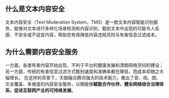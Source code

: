 ## 什么是文本内容安全
文本内容安全（Text Moderation System，TMS）是一款文本内容智能识别服务，能够对文本进行多样化场景检测和内容识别，甄别文本中出现的可能令人反感、不安全或不适宜内容，帮助您有效降低内容违规风险与有害信息过滤成本。

## 为什么需要内容安全服务
一方面，各类有害内容开始出现，不利于平台的健康发展和清朗网络空间的建设；另一方面，传统的有害信息过滤方式甄别速度和准确率都在降低，而成本却随之大幅增长。
在这样的背景下，天御融合腾讯强大的技术能力，推出了音、视、图、文全覆盖、多维度的内容安全服务，以期能够**赋能合作伙伴、健全网络综合治理体系、促进互联网产业的可持续发展**。
